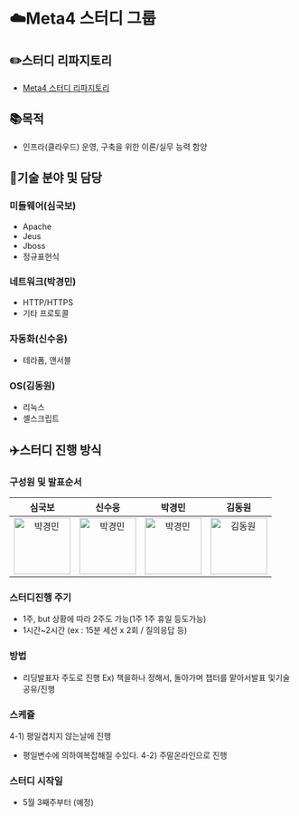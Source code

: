 # ☁️Meta4 스터디 그룹

## ✏️스터디 리파지토리
- [Meta4 스터디 리파지토리](https://github.com/met-4/study/tree/main)

## 📚목적
- 인프라(클라우드) 운영, 구축을 위한 이론/실무 능력 함양

## 🌟기술 분야 및 담당
### 미들웨어(심국보)
- Apache
- Jeus
- Jboss
- 정규표현식
 
### 네트워크(박경민)
- HTTP/HTTPS
- 기타 프로토콜
 
### 자동화(신수웅)
- 테라폼, 앤서블
 
### OS(김동원)
- 리눅스
- 셸스크립트
  
## ✈️스터디 진행 방식
### 구성원 및 발표순서
|심국보|신수웅|박경민|김동원|
|:---:|:---:|:---:|:---:|
|<img alt="박경민" src="https://avatars.githubusercontent.com/u/58167436?v=4" height="100" width="100">|<img alt="박경민" src="https://avatars.githubusercontent.com/u/58167436?v=4" height="100" width="100">|<img alt="박경민" src="https://avatars.githubusercontent.com/u/58167436?v=4" height="100" width="100">|<img alt="김동원" src="https://avatars.githubusercontent.com/u/33149791?v=4" height="100" width="100">|
 
### 스터디진행 주기
- 1주, but 상황에 따라 2주도 가능(1주 1주 휴일 등도가능)
- 1시간~2시간 (ex : 15분 세션 x 2회 / 질의응답 등)
 
### 방법
- 리딩발표자 주도로 진행
Ex) 책을하나 정해서, 돌아가며 챕터를 맡아서발표 및기술 공유/진행
 
### 스케쥴
4-1) 평일겹치지 않는날에 진행
- 평일변수에 의하여복잡해질 수있다.
4-2) 주말온라인으로 진행
 
### 스터디 시작일
- 5월 3째주부터 (예정)
